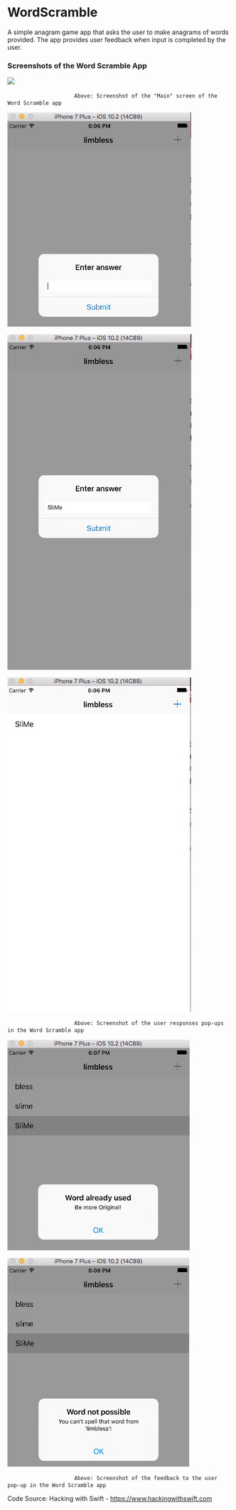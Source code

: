 # WordScramble

A simple anagram game app that asks the user to make anagrams of words provided. The app provides user feedback when input is completed by the user. 

### Screenshots of the Word Scramble App

![](AppScreenShots/WebView.png)

                         Above: Screenshot of the "Main" screen of the Word Scramble app

![](AppScreenShots/UserResponse.png)

![](AppScreenShots/UserResponse%202.png)

![](AppScreenShots/UserResponseAdded.png)

                         Above: Screenshot of the user responses pop-ups in the Word Scramble app

![](AppScreenShots/FeedbackToUser.png)

![](AppScreenShots/FeedbackToUser2.png)

                         Above: Screenshot of the feedback to the user pop-up in the Word Scramble app


Code Source: Hacking with Swift - https://www.hackingwithswift.com









